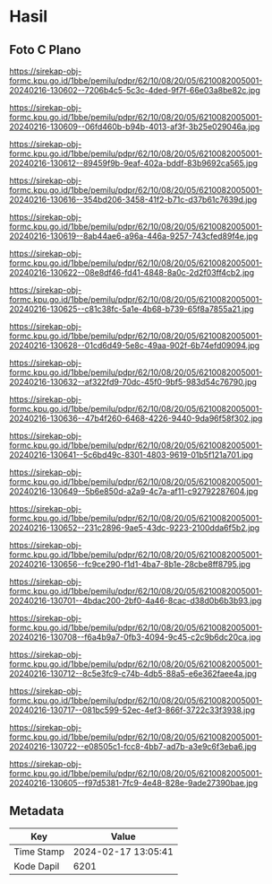 # Hasil

## Foto C Plano

https://sirekap-obj-formc.kpu.go.id/1bbe/pemilu/pdpr/62/10/08/20/05/6210082005001-20240216-130602--7206b4c5-5c3c-4ded-9f7f-66e03a8be82c.jpg

https://sirekap-obj-formc.kpu.go.id/1bbe/pemilu/pdpr/62/10/08/20/05/6210082005001-20240216-130609--06fd460b-b94b-4013-af3f-3b25e029046a.jpg

https://sirekap-obj-formc.kpu.go.id/1bbe/pemilu/pdpr/62/10/08/20/05/6210082005001-20240216-130612--89459f9b-9eaf-402a-bddf-83b9692ca565.jpg

https://sirekap-obj-formc.kpu.go.id/1bbe/pemilu/pdpr/62/10/08/20/05/6210082005001-20240216-130616--354bd206-3458-41f2-b71c-d37b61c7639d.jpg

https://sirekap-obj-formc.kpu.go.id/1bbe/pemilu/pdpr/62/10/08/20/05/6210082005001-20240216-130619--8ab44ae6-a96a-446a-9257-743cfed89f4e.jpg

https://sirekap-obj-formc.kpu.go.id/1bbe/pemilu/pdpr/62/10/08/20/05/6210082005001-20240216-130622--08e8df46-fd41-4848-8a0c-2d2f03ff4cb2.jpg

https://sirekap-obj-formc.kpu.go.id/1bbe/pemilu/pdpr/62/10/08/20/05/6210082005001-20240216-130625--c81c38fc-5a1e-4b68-b739-65f8a7855a21.jpg

https://sirekap-obj-formc.kpu.go.id/1bbe/pemilu/pdpr/62/10/08/20/05/6210082005001-20240216-130628--01cd6d49-5e8c-49aa-902f-6b74efd09094.jpg

https://sirekap-obj-formc.kpu.go.id/1bbe/pemilu/pdpr/62/10/08/20/05/6210082005001-20240216-130632--af322fd9-70dc-45f0-9bf5-983d54c76790.jpg

https://sirekap-obj-formc.kpu.go.id/1bbe/pemilu/pdpr/62/10/08/20/05/6210082005001-20240216-130636--47b4f260-6468-4226-9440-9da96f58f302.jpg

https://sirekap-obj-formc.kpu.go.id/1bbe/pemilu/pdpr/62/10/08/20/05/6210082005001-20240216-130641--5c6bd49c-8301-4803-9619-01b5f121a701.jpg

https://sirekap-obj-formc.kpu.go.id/1bbe/pemilu/pdpr/62/10/08/20/05/6210082005001-20240216-130649--5b6e850d-a2a9-4c7a-af11-c92792287604.jpg

https://sirekap-obj-formc.kpu.go.id/1bbe/pemilu/pdpr/62/10/08/20/05/6210082005001-20240216-130652--231c2896-9ae5-43dc-9223-2100dda6f5b2.jpg

https://sirekap-obj-formc.kpu.go.id/1bbe/pemilu/pdpr/62/10/08/20/05/6210082005001-20240216-130656--fc9ce290-f1d1-4ba7-8b1e-28cbe8ff8795.jpg

https://sirekap-obj-formc.kpu.go.id/1bbe/pemilu/pdpr/62/10/08/20/05/6210082005001-20240216-130701--4bdac200-2bf0-4a46-8cac-d38d0b6b3b93.jpg

https://sirekap-obj-formc.kpu.go.id/1bbe/pemilu/pdpr/62/10/08/20/05/6210082005001-20240216-130708--f6a4b9a7-0fb3-4094-9c45-c2c9b6dc20ca.jpg

https://sirekap-obj-formc.kpu.go.id/1bbe/pemilu/pdpr/62/10/08/20/05/6210082005001-20240216-130712--8c5e3fc9-c74b-4db5-88a5-e6e362faee4a.jpg

https://sirekap-obj-formc.kpu.go.id/1bbe/pemilu/pdpr/62/10/08/20/05/6210082005001-20240216-130717--081bc599-52ec-4ef3-866f-3722c33f3938.jpg

https://sirekap-obj-formc.kpu.go.id/1bbe/pemilu/pdpr/62/10/08/20/05/6210082005001-20240216-130722--e08505c1-fcc8-4bb7-ad7b-a3e9c6f3eba6.jpg

https://sirekap-obj-formc.kpu.go.id/1bbe/pemilu/pdpr/62/10/08/20/05/6210082005001-20240216-130605--f97d5381-7fc9-4e48-828e-9ade27390bae.jpg


## Metadata

| Key        | Value               |
| ---------- | ------------------- |
| Time Stamp | 2024-02-17 13:05:41 |
| Kode Dapil | 6201                |



